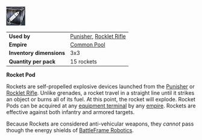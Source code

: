 ![](../images/Rocketpod.jpg "rocketpod.jpg")

|                          |                                                                                  |
| ------------------------ | -------------------------------------------------------------------------------- |
| **Used by**              | [Punisher](../weapons/Punisher.md), [Rocklet Rifle](../weapons/Rocklet_Rifle.md) |
| **Empire**               | [Common Pool](../terminology/Common_Pool.md)                                     |
| **Inventory dimensions** | 3x3                                                                              |
| **Quantity per pack**    | 15 rockets                                                                       |

**Rocket Pod**

Rockets are self-propelled explosive devices launched from the
[Punisher](../weapons/Punisher.md) or
[Rocklet Rifle](../weapons/Rocklet_Rifle.md). Unlike grenades, a rocket travel
in a straight line until it strikes an object or burns all of its fuel. At this
point, the rocket will explode. Rocket Pods can be acquired at any
[equipment terminal](../items/Equipment_Terminal.md) by any
[empire](../terminology/Empire.md). Rockets are effective against both infantry
and armored targets.

Because Rockets are considered anti-vehicular weapons, they _cannot_ pass though
the energy shields of
[BattleFrame Robotics](../vehicles/BattleFrame_Robotics.md).

